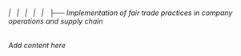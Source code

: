 ###### |   |   |   |   |   ├── Implementation of fair trade practices in company operations and supply chain

*Add content here*